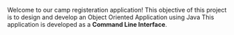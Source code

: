 Welcome to our camp registeration application!
This objective of this project is to design and develop an Object Oriented Application using Java
This application is developed as a **Command Line Interface**.
